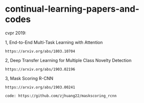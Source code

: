 # continual-learning-papers-and-codes

cvpr 2019:

1, End-to-End Multi-Task Learning with Attention
   
    https://arxiv.org/abs/1803.10704
    
2, Deep Transfer Learning for Multiple Class Novelty Detection
    
    https://arxiv.org/abs/1903.02196

3, Mask Scoring R-CNN

    https://arxiv.org/abs/1903.00241
    
    code: https://github.com/zjhuang22/maskscoring_rcnn

